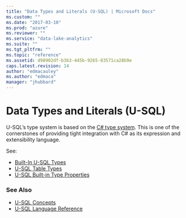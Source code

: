 ```yaml
---
title: "Data Types and Literals (U-SQL) | Microsoft Docs"
ms.custom: ""
ms.date: "2017-03-10"
ms.prod: "azure"
ms.reviewer: ""
ms.service: "data-lake-analytics"
ms.suite: ""
ms.tgt_pltfrm: ""
ms.topic: "reference"
ms.assetid: d98902df-b3b3-445b-9265-83571ca28b9e
caps.latest.revision: 14
author: "edmacauley"
ms.author: "edmaca"
manager: "jhubbard"
---
```

# Data Types and Literals (U-SQL)
U-SQL’s type system is based on the [C# type system](https://msdn.microsoft.com/library/3ewxz6et.aspx). This is one of the cornerstones of providing tight integration with C# as its expression and extensibility language.   

See:
* [Built-In U-SQL Types](../u-sql/built-in-u-sql-types.md)  
* [U-SQL Table Types](../u-sql/u-sql-table-types.md)
* [U-SQL Built-in Type Properties](../u-sql/u-sql-built-in-type-properties.md)

### See Also
* [U-SQL Concepts](../u-sql/u-sql-concepts.md) 
* [U-SQL Language Reference](../u-sql/u-sql-language-reference.md)
